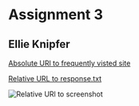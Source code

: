 # Assignment 3
## Ellie Knipfer

[Absolute URl to frequently visted site](www.google.com)

[Relative URL to response.txt](../assignment-03/responses.txt)

![Relative URl to screenshot](./assignment-01/images/atom-screenshot-1.png)
